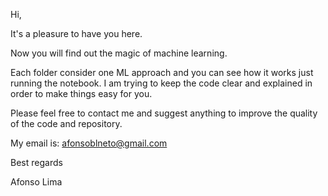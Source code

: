 Hi,

It's a pleasure to have you here. 

Now you will find out the magic of machine learning.

Each folder consider one ML approach and you can see how it works just running the notebook. I am trying to keep the code clear and explained in order to make things easy for you. 

Please feel free to contact me and suggest anything to improve the quality of the code and repository.

My email is: afonsoblneto@gmail.com

Best regards

Afonso Lima
